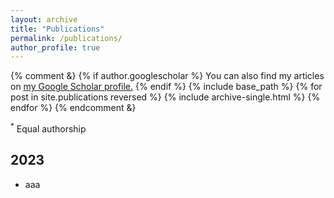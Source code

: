 ```yaml
---
layout: archive
title: "Publications"
permalink: /publications/
author_profile: true
---
```


<!-- 注释comment的内容 -->
{% comment &}
 {% if author.googlescholar %}
  You can also find my articles on <u><a href="{{author.googlescholar}}">my Google Scholar profile</a>.</u>
{% endif %}
{% include base_path %}
{% for post in site.publications reversed %}
  {% include archive-single.html %}
{% endfor %}
{% endcomment &}


<sup>*</sup> Equal authorship


## 2023

* aaa

